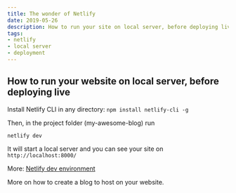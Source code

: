 ```yaml
---
title: The wonder of Netlify
date: 2019-05-26
description: How to run your site on local server, before deploying live. Saves  on needless Github pushes.
tags: 
- netlify
- local server
- deployment
---
```


## How to run your website on local server, before deploying live
Install Netlify CLI in any directory:
`npm install netlify-cli -g`

Then, in the project folder (my-awesome-blog) run

`netlify dev`

It will start a local server and you can see your site on `http://localhost:8000/`

More: [Netlify dev environment](https://www.netlify.com/blog/2019/04/09/netlify-dev--our-entire-platform-right-on-your-laptop/?utm_source=app&utm_medium=notification&utm_campaign=dev)

More on how to create a blog to host on your website.